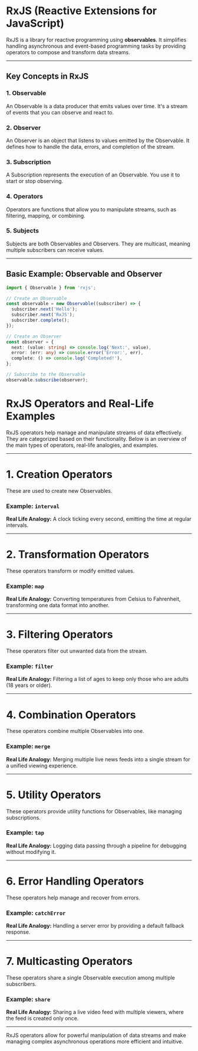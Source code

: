 # RxJS (Reactive Extensions for JavaScript)

RxJS is a library for reactive programming using **observables**. It simplifies handling asynchronous and event-based programming tasks by providing operators to compose and transform data streams.

---

## Key Concepts in RxJS

### 1. **Observable**
An Observable is a data producer that emits values over time. It's a stream of events that you can observe and react to.

### 2. **Observer**
An Observer is an object that listens to values emitted by the Observable. It defines how to handle the data, errors, and completion of the stream.

### 3. **Subscription**
A Subscription represents the execution of an Observable. You use it to start or stop observing.

### 4. **Operators**
Operators are functions that allow you to manipulate streams, such as filtering, mapping, or combining.

### 5. **Subjects**
Subjects are both Observables and Observers. They are multicast, meaning multiple subscribers can receive values.

---

## Basic Example: Observable and Observer

```typescript
import { Observable } from 'rxjs';

// Create an Observable
const observable = new Observable((subscriber) => {
  subscriber.next('Hello');
  subscriber.next('RxJS');
  subscriber.complete();
});

// Create an Observer
const observer = {
  next: (value: string) => console.log('Next:', value),
  error: (err: any) => console.error('Error:', err),
  complete: () => console.log('Completed!'),
};

// Subscribe to the Observable
observable.subscribe(observer);

```


# RxJS Operators and Real-Life Examples

RxJS operators help manage and manipulate streams of data effectively. They are categorized based on their functionality. Below is an overview of the main types of operators, real-life analogies, and examples.

---

# 1. **Creation Operators**
These are used to create new Observables.

### Example: `interval`
**Real Life Analogy:** A clock ticking every second, emitting the time at regular intervals.

---

# 2. **Transformation Operators**
These operators transform or modify emitted values.

### Example: `map`
**Real Life Analogy:** Converting temperatures from Celsius to Fahrenheit, transforming one data format into another.

---

# 3. **Filtering Operators**
These operators filter out unwanted data from the stream.

### Example: `filter`
**Real Life Analogy:** Filtering a list of ages to keep only those who are adults (18 years or older).

---

# 4. **Combination Operators**
These operators combine multiple Observables into one.

### Example: `merge`
**Real Life Analogy:** Merging multiple live news feeds into a single stream for a unified viewing experience.

---

# 5. **Utility Operators**
These operators provide utility functions for Observables, like managing subscriptions.

### Example: `tap`
**Real Life Analogy:** Logging data passing through a pipeline for debugging without modifying it.

---

# 6. **Error Handling Operators**
These operators help manage and recover from errors.

### Example: `catchError`
**Real Life Analogy:** Handling a server error by providing a default fallback response.

---

# 7. **Multicasting Operators**
These operators share a single Observable execution among multiple subscribers.

### Example: `share`
**Real Life Analogy:** Sharing a live video feed with multiple viewers, where the feed is created only once.

---

RxJS operators allow for powerful manipulation of data streams and make managing complex asynchronous operations more efficient and intuitive.

